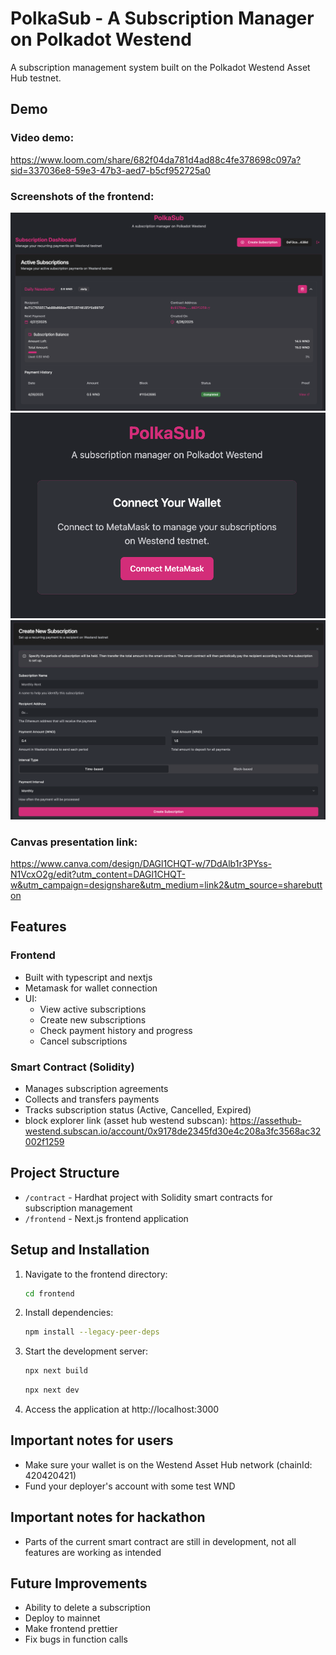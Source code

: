 # PolkaSub - A Subscription Manager on Polkadot Westend

A subscription management system built on the Polkadot Westend Asset Hub testnet.

## Demo

### Video demo:
https://www.loom.com/share/682f04da781d4ad88c4fe378698c097a?sid=337036e8-59e3-47b3-aed7-b5cf952725a0

### Screenshots of the frontend:
![alt text](image.png)
![alt text](image-1.png)
![alt text](image-2.png)

### Canvas presentation link:
https://www.canva.com/design/DAGl1CHQT-w/7DdAlb1r3PYss-N1VcxO2g/edit?utm_content=DAGl1CHQT-w&utm_campaign=designshare&utm_medium=link2&utm_source=sharebutton

## Features

### Frontend
- Built with typescript and nextjs
- Metamask for wallet connection
- UI:
  - View active subscriptions
  - Create new subscriptions
  - Check payment history and progress
  - Cancel subscriptions

### Smart Contract (Solidity)
- Manages subscription agreements
- Collects and transfers payments
- Tracks subscription status (Active, Cancelled, Expired)
- block explorer link (asset hub westend subscan):
    https://assethub-westend.subscan.io/account/0x9178de2345fd30e4c208a3fc3568ac32002f1259
    

## Project Structure

- `/contract` - Hardhat project with Solidity smart contracts for subscription management
- `/frontend` - Next.js frontend application

## Setup and Installation

1. Navigate to the frontend directory:
   ```bash
   cd frontend
   ```

2. Install dependencies:
   ```bash
   npm install --legacy-peer-deps
   ```

3. Start the development server:
   ```bash
   npx next build
   ```
   ```bash
   npx next dev
   ```

4. Access the application at http://localhost:3000


## Important notes for users
- Make sure your wallet is on the Westend Asset Hub network (chainId: 420420421)
- Fund your deployer's account with some test WND

## Important notes for hackathon
- Parts of the current smart contract are still in development, not all features are working as intended

## Future Improvements
- Ability to delete a subscription
- Deploy to mainnet
- Make frontend prettier
- Fix bugs in function calls